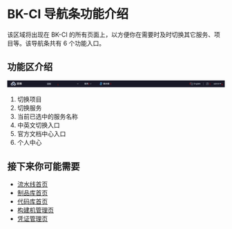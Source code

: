 # BK-CI 导航条功能介绍

该区域将出现在 BK-CI 的所有页面上，以方便你在需要时及时切换其它服务、项目等。该导航条共有 6 个功能入口。

## 功能区介绍

![png](../../assets/service_console.png)

1. 切换项目
2. 切换服务
3. 当前已选中的服务名称
4. 中英文切换入口
5. 官方文档中心入口
6. 个人中心

## 接下来你可能需要

- [流水线首页](../Pipeline/pipeline-list.md)
- [制品库首页](../Artifactory/Artifactory.md)
- [代码库首页](../Coderepo/repos-link.md)
- [构建机管理页](../Resource/bkci-hosted.md)
- [凭证管理页](../Ticket/ticket-list.md)
